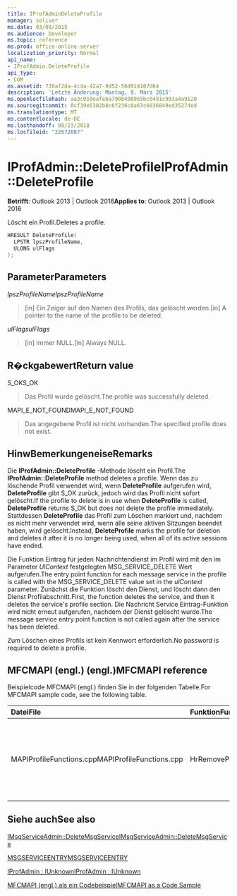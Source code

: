 ```yaml
---
title: IProfAdminDeleteProfile
manager: soliver
ms.date: 03/09/2015
ms.audience: Developer
ms.topic: reference
ms.prod: office-online-server
localization_priority: Normal
api_name:
- IProfAdmin.DeleteProfile
api_type:
- COM
ms.assetid: 730af2da-4c4a-42a7-9d52-56d914107d64
description: 'Letzte Änderung: Montag, 9. März 2015'
ms.openlocfilehash: aa3c010eafeba7908498965bc0491c993a4a9120
ms.sourcegitcommit: 0cf39e5382b8c6f236c8a63c6036849ed3527ded
ms.translationtype: MT
ms.contentlocale: de-DE
ms.lasthandoff: 08/23/2018
ms.locfileid: "22572087"
---
```

# <a name="iprofadmindeleteprofile"></a><span data-ttu-id="aca98-103">IProfAdmin::DeleteProfile</span><span class="sxs-lookup"><span data-stu-id="aca98-103">IProfAdmin::DeleteProfile</span></span>

  
  
<span data-ttu-id="aca98-104">**Betrifft**: Outlook 2013 | Outlook 2016</span><span class="sxs-lookup"><span data-stu-id="aca98-104">**Applies to**: Outlook 2013 | Outlook 2016</span></span> 
  
<span data-ttu-id="aca98-105">Löscht ein Profil.</span><span class="sxs-lookup"><span data-stu-id="aca98-105">Deletes a profile.</span></span>
  
```cpp
HRESULT DeleteProfile(
  LPSTR lpszProfileName,
  ULONG ulFlags
);
```

## <a name="parameters"></a><span data-ttu-id="aca98-106">Parameter</span><span class="sxs-lookup"><span data-stu-id="aca98-106">Parameters</span></span>

 <span data-ttu-id="aca98-107">_lpszProfileName_</span><span class="sxs-lookup"><span data-stu-id="aca98-107">_lpszProfileName_</span></span>
  
> <span data-ttu-id="aca98-108">[in] Ein Zeiger auf den Namen des Profils, das gelöscht werden.</span><span class="sxs-lookup"><span data-stu-id="aca98-108">[in] A pointer to the name of the profile to be deleted.</span></span>
    
 <span data-ttu-id="aca98-109">_ulFlags_</span><span class="sxs-lookup"><span data-stu-id="aca98-109">_ulFlags_</span></span>
  
> <span data-ttu-id="aca98-110">[in] Immer NULL.</span><span class="sxs-lookup"><span data-stu-id="aca98-110">[in] Always NULL.</span></span> 
    
## <a name="return-value"></a><span data-ttu-id="aca98-111">R�ckgabewert</span><span class="sxs-lookup"><span data-stu-id="aca98-111">Return value</span></span>

<span data-ttu-id="aca98-112">S_OK</span><span class="sxs-lookup"><span data-stu-id="aca98-112">S_OK</span></span> 
  
> <span data-ttu-id="aca98-113">Das Profil wurde gelöscht.</span><span class="sxs-lookup"><span data-stu-id="aca98-113">The profile was successfully deleted.</span></span>
    
<span data-ttu-id="aca98-114">MAPI_E_NOT_FOUND</span><span class="sxs-lookup"><span data-stu-id="aca98-114">MAPI_E_NOT_FOUND</span></span> 
  
> <span data-ttu-id="aca98-115">Das angegebene Profil ist nicht vorhanden.</span><span class="sxs-lookup"><span data-stu-id="aca98-115">The specified profile does not exist.</span></span>
    
## <a name="remarks"></a><span data-ttu-id="aca98-116">HinwBemerkungeneise</span><span class="sxs-lookup"><span data-stu-id="aca98-116">Remarks</span></span>

<span data-ttu-id="aca98-117">Die **IProfAdmin::DeleteProfile** -Methode löscht ein Profil.</span><span class="sxs-lookup"><span data-stu-id="aca98-117">The **IProfAdmin::DeleteProfile** method deletes a profile.</span></span> <span data-ttu-id="aca98-118">Wenn das zu löschende Profil verwendet wird, wenn **DeleteProfile** aufgerufen wird, **DeleteProfile** gibt S_OK zurück, jedoch wird das Profil nicht sofort gelöscht.</span><span class="sxs-lookup"><span data-stu-id="aca98-118">If the profile to delete is in use when **DeleteProfile** is called, **DeleteProfile** returns S_OK but does not delete the profile immediately.</span></span> <span data-ttu-id="aca98-119">Stattdessen **DeleteProfile** das Profil zum Löschen markiert und, nachdem es nicht mehr verwendet wird, wenn alle seine aktiven Sitzungen beendet haben, wird gelöscht.</span><span class="sxs-lookup"><span data-stu-id="aca98-119">Instead, **DeleteProfile** marks the profile for deletion and deletes it after it is no longer being used, when all of its active sessions have ended.</span></span> 
  
<span data-ttu-id="aca98-120">Die Funktion Eintrag für jeden Nachrichtendienst im Profil wird mit den im Parameter _UlContext_ festgelegten MSG_SERVICE_DELETE Wert aufgerufen.</span><span class="sxs-lookup"><span data-stu-id="aca98-120">The entry point function for each message service in the profile is called with the MSG_SERVICE_DELETE value set in the  _ulContext_ parameter.</span></span> <span data-ttu-id="aca98-121">Zunächst die Funktion löscht den Dienst, und löscht dann den Dienst Profilabschnitt.</span><span class="sxs-lookup"><span data-stu-id="aca98-121">First, the function deletes the service, and then it deletes the service's profile section.</span></span> <span data-ttu-id="aca98-122">Die Nachricht Service Eintrag-Funktion wird nicht erneut aufgerufen, nachdem der Dienst gelöscht wurde.</span><span class="sxs-lookup"><span data-stu-id="aca98-122">The message service entry point function is not called again after the service has been deleted.</span></span> 
  
<span data-ttu-id="aca98-123">Zum Löschen eines Profils ist kein Kennwort erforderlich.</span><span class="sxs-lookup"><span data-stu-id="aca98-123">No password is required to delete a profile.</span></span>
  
## <a name="mfcmapi-reference"></a><span data-ttu-id="aca98-124">MFCMAPI (engl.) (engl.)</span><span class="sxs-lookup"><span data-stu-id="aca98-124">MFCMAPI reference</span></span>

<span data-ttu-id="aca98-125">Beispielcode MFCMAPI (engl.) finden Sie in der folgenden Tabelle.</span><span class="sxs-lookup"><span data-stu-id="aca98-125">For MFCMAPI sample code, see the following table.</span></span>
  
|<span data-ttu-id="aca98-126">**Datei**</span><span class="sxs-lookup"><span data-stu-id="aca98-126">**File**</span></span>|<span data-ttu-id="aca98-127">**Funktion**</span><span class="sxs-lookup"><span data-stu-id="aca98-127">**Function**</span></span>|<span data-ttu-id="aca98-128">**Comment**</span><span class="sxs-lookup"><span data-stu-id="aca98-128">**Comment**</span></span>|
|:-----|:-----|:-----|
|<span data-ttu-id="aca98-129">MAPIProfileFunctions.cpp</span><span class="sxs-lookup"><span data-stu-id="aca98-129">MAPIProfileFunctions.cpp</span></span>  <br/> |<span data-ttu-id="aca98-130">HrRemoveProfile</span><span class="sxs-lookup"><span data-stu-id="aca98-130">HrRemoveProfile</span></span>  <br/> |<span data-ttu-id="aca98-131">MFCMAPI (engl.) wird die **IProfAdmin::DeleteProfile** -Methode verwendet, um das ausgewählte Profil zu löschen.</span><span class="sxs-lookup"><span data-stu-id="aca98-131">MFCMAPI uses the **IProfAdmin::DeleteProfile** method to delete the selected profile.</span></span>  <br/> |
   
## <a name="see-also"></a><span data-ttu-id="aca98-132">Siehe auch</span><span class="sxs-lookup"><span data-stu-id="aca98-132">See also</span></span>



[<span data-ttu-id="aca98-133">IMsgServiceAdmin::DeleteMsgService</span><span class="sxs-lookup"><span data-stu-id="aca98-133">IMsgServiceAdmin::DeleteMsgService</span></span>](imsgserviceadmin-deletemsgservice.md)
  
[<span data-ttu-id="aca98-134">MSGSERVICEENTRY</span><span class="sxs-lookup"><span data-stu-id="aca98-134">MSGSERVICEENTRY</span></span>](msgserviceentry.md)
  
[<span data-ttu-id="aca98-135">IProfAdmin : IUnknown</span><span class="sxs-lookup"><span data-stu-id="aca98-135">IProfAdmin : IUnknown</span></span>](iprofadminiunknown.md)


[<span data-ttu-id="aca98-136">MFCMAPI (engl.) als ein Codebeispiel</span><span class="sxs-lookup"><span data-stu-id="aca98-136">MFCMAPI as a Code Sample</span></span>](mfcmapi-as-a-code-sample.md)

